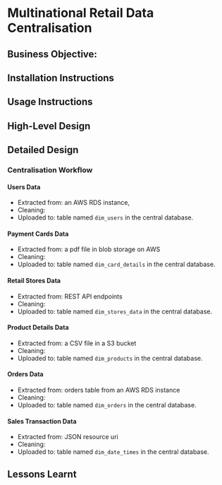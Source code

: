 # Multinational Retail Data Centralisation

## Business Objective:


## Installation Instructions

## Usage Instructions

## High-Level Design


## Detailed Design

### Centralisation Workflow
#### Users Data
- Extracted from: an AWS RDS instance,
- Cleaning:  
- Uploaded to: table named `dim_users` in the central database.

#### Payment Cards Data
- Extracted from: a pdf file in blob storage on AWS
- Cleaning: 
- Uploaded to: table named `dim_card_details` in the central database.

#### Retail Stores Data
- Extracted from: REST API endpoints
- Cleaning: 
- Uploaded to: table named `dim_stores_data` in the central database.

#### Product Details Data
- Extracted from: a CSV file in a S3 bucket
- Cleaning: 
- Uploaded to: table named `dim_products` in the central database.

#### Orders Data
- Extracted from: orders table from an AWS RDS instance
- Cleaning: 
- Uploaded to: table named `dim_orders` in the central database.

#### Sales Transaction Data
- Extracted from: JSON resource uri
- Cleaning: 
- Uploaded to: table named `dim_date_times` in the central database.

## Lessons Learnt